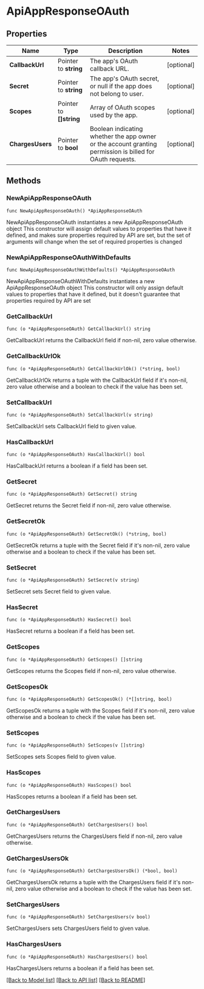 # ApiAppResponseOAuth

## Properties

Name | Type | Description | Notes
------------ | ------------- | ------------- | -------------
**CallbackUrl** | Pointer to **string** | The app&#39;s OAuth callback URL. | [optional] 
**Secret** | Pointer to **string** | The app&#39;s OAuth secret, or null if the app does not belong to user. | [optional] 
**Scopes** | Pointer to **[]string** | Array of OAuth scopes used by the app. | [optional] 
**ChargesUsers** | Pointer to **bool** | Boolean indicating whether the app owner or the account granting permission is billed for OAuth requests. | [optional] 

## Methods

### NewApiAppResponseOAuth

`func NewApiAppResponseOAuth() *ApiAppResponseOAuth`

NewApiAppResponseOAuth instantiates a new ApiAppResponseOAuth object
This constructor will assign default values to properties that have it defined,
and makes sure properties required by API are set, but the set of arguments
will change when the set of required properties is changed

### NewApiAppResponseOAuthWithDefaults

`func NewApiAppResponseOAuthWithDefaults() *ApiAppResponseOAuth`

NewApiAppResponseOAuthWithDefaults instantiates a new ApiAppResponseOAuth object
This constructor will only assign default values to properties that have it defined,
but it doesn't guarantee that properties required by API are set

### GetCallbackUrl

`func (o *ApiAppResponseOAuth) GetCallbackUrl() string`

GetCallbackUrl returns the CallbackUrl field if non-nil, zero value otherwise.

### GetCallbackUrlOk

`func (o *ApiAppResponseOAuth) GetCallbackUrlOk() (*string, bool)`

GetCallbackUrlOk returns a tuple with the CallbackUrl field if it's non-nil, zero value otherwise
and a boolean to check if the value has been set.

### SetCallbackUrl

`func (o *ApiAppResponseOAuth) SetCallbackUrl(v string)`

SetCallbackUrl sets CallbackUrl field to given value.

### HasCallbackUrl

`func (o *ApiAppResponseOAuth) HasCallbackUrl() bool`

HasCallbackUrl returns a boolean if a field has been set.

### GetSecret

`func (o *ApiAppResponseOAuth) GetSecret() string`

GetSecret returns the Secret field if non-nil, zero value otherwise.

### GetSecretOk

`func (o *ApiAppResponseOAuth) GetSecretOk() (*string, bool)`

GetSecretOk returns a tuple with the Secret field if it's non-nil, zero value otherwise
and a boolean to check if the value has been set.

### SetSecret

`func (o *ApiAppResponseOAuth) SetSecret(v string)`

SetSecret sets Secret field to given value.

### HasSecret

`func (o *ApiAppResponseOAuth) HasSecret() bool`

HasSecret returns a boolean if a field has been set.

### GetScopes

`func (o *ApiAppResponseOAuth) GetScopes() []string`

GetScopes returns the Scopes field if non-nil, zero value otherwise.

### GetScopesOk

`func (o *ApiAppResponseOAuth) GetScopesOk() (*[]string, bool)`

GetScopesOk returns a tuple with the Scopes field if it's non-nil, zero value otherwise
and a boolean to check if the value has been set.

### SetScopes

`func (o *ApiAppResponseOAuth) SetScopes(v []string)`

SetScopes sets Scopes field to given value.

### HasScopes

`func (o *ApiAppResponseOAuth) HasScopes() bool`

HasScopes returns a boolean if a field has been set.

### GetChargesUsers

`func (o *ApiAppResponseOAuth) GetChargesUsers() bool`

GetChargesUsers returns the ChargesUsers field if non-nil, zero value otherwise.

### GetChargesUsersOk

`func (o *ApiAppResponseOAuth) GetChargesUsersOk() (*bool, bool)`

GetChargesUsersOk returns a tuple with the ChargesUsers field if it's non-nil, zero value otherwise
and a boolean to check if the value has been set.

### SetChargesUsers

`func (o *ApiAppResponseOAuth) SetChargesUsers(v bool)`

SetChargesUsers sets ChargesUsers field to given value.

### HasChargesUsers

`func (o *ApiAppResponseOAuth) HasChargesUsers() bool`

HasChargesUsers returns a boolean if a field has been set.


[[Back to Model list]](../README.md#documentation-for-models) [[Back to API list]](../README.md#documentation-for-api-endpoints) [[Back to README]](../README.md)


